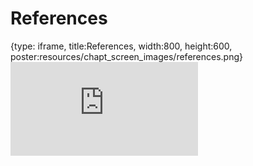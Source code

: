 # References
 
{type: iframe, title:References, width:800, height:600, poster:resources/chapt_screen_images/references.png}
![](http://hutchdatascience.org/Cancer_Clinical_Informatics/no_toc/references.html)
 

 
